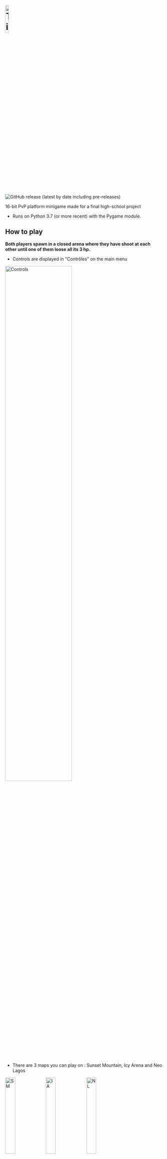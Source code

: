 # <img alt="Title" src="assets/Background/menu/logo.png" width="15%">

![GitHub release (latest by date including pre-releases)](https://img.shields.io:/github/v/release/PandAmiral/dash-legends?include_prereleases)

16-bit PvP platform minigame made for a final high-school project

- Runs on Python 3.7 (or more recent) with the Pygame module.

## How to play
**Both players spawn in a closed arena where they have shoot at each other until one of them loose all its 3 hp.**

- Controls are displayed in "Contrôles" on the main menu
<img alt="Controls" src="assets/Miscellaneous/Option/controls.png" width="65%">

- There are 3 maps you can play on : Sunset Mountain, Icy Arena and Neo Lagos

<img alt="SM" src="assets/Background/sunset_mountain/mountain_preview.png" width="25%"> <img alt="IA" src="assets/Background/icy_arena/arena_preview.png" width="25%"> <img alt="NL" src="assets/Background/neo_lagos/neo_preview.png" width="25%">

## How to launch

**Executable**
1. Execute "DashLegends.exe"

**Install pygame on Windows**

1. Install pygame with pip on the command prompt
```
py -m pip install -U pygame --user
```
2. Launch main.py from the game repository
```
py main.py
```

**Install pygame on Linux or MacOS**

1. Install pygame with pip
```
python3 -m pip install -U pygame --user
```
2. Launch main.py from the game repository
```
python3 main.py
```
